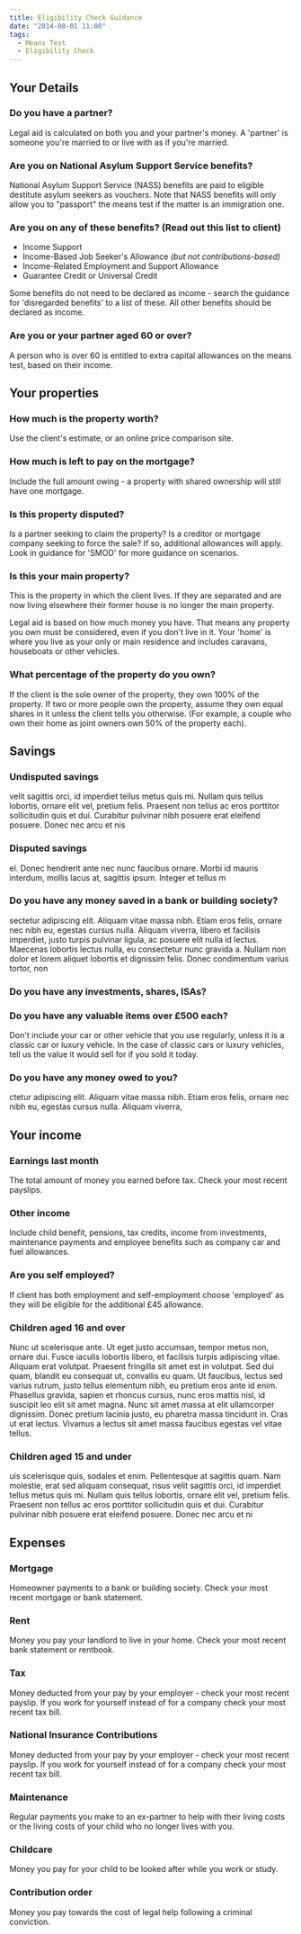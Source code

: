 ```yaml
---
title: Eligibility Check Guidance
date: "2014-08-01 11:00"
tags:
  - Means Test
  - Eligibility Check
---
```




## Your Details

<h3 id="ecg-has_partner">Do you have a partner?</h3>

Legal aid is calculated on both you and your partner's money. A 'partner' is someone you're married to or live with as if you're married.

<h3 id="ecg-on_nass_benefits">Are you on National Asylum Support Service benefits?</h3>

National Asylum Support Service (NASS) benefits are paid to eligible destitute asylum seekers as vouchers. Note that NASS benefits will only allow you to "passport" the means test if the matter is an immigration one.

<h3 id="ecg-on_passported_benefits">Are you on any of these benefits? (Read out this list to client)</h3>

* Income Support
* Income-Based Job Seeker's Allowance *(but not contributions-based)*
* Income-Related Employment and Support Allowance
* Guarantee Credit or Universal Credit

Some benefits do not need to be declared as income - search the guidance for 'disregarded benefits' to a list of these. All other benefits should be declared as income.

<h3 id="ecg-over_60">Are you or your partner aged 60 or over?</h3>

A person who is over 60 is entitled to extra capital allowances on the means test, based on their income.

## Your properties

<h3 id="ecg-property_worth">How much is the property worth?</h3>

Use the client's estimate, or an online price comparison site.

<h3 id="ecg-property_mortgage_left">How much is left to pay on the mortgage?</h3>

Include the full amount owing - a property with shared ownership will still have one mortgage. 

<h3 id="ecg-property_disputed">Is this property disputed?</h3>

Is a partner seeking to claim the property? Is a creditor or mortgage company seeking to force the sale? If so, additional allowances will apply. Look in guidance for 'SMOD' for more guidance on scenarios.

<h3 id="ecg-property_main">Is this your main property?</h3>

This is the property in which the client lives. If they are separated and are now living elsewhere their former house is no longer the main property. 

Legal aid is based on how much money you have. That means any property you own must be considered, even if you don't live in it. Your 'home' is where you live as your only or main residence and includes caravans, houseboats or other vehicles.

<h3 id="ecg-property_share">What percentage of the property do you own?</h3>

If the client is the sole owner of the property, they own 100% of the property. If two or more people own the property, assume they own equal shares in it unless the client tells you otherwise. (For example, a couple who own their home as joint owners own 50%  of the property each). 

## Savings

<h3 id="ecg-undisputed_savings">Undisputed savings</h3>

velit sagittis orci, id imperdiet tellus metus quis mi. Nullam quis tellus lobortis, ornare elit vel, pretium felis. Praesent non tellus ac eros porttitor sollicitudin quis et dui. Curabitur pulvinar nibh posuere erat eleifend posuere. Donec nec arcu et nis

<h3 id="ecg-disputed_savings">Disputed savings</h3>

el. Donec hendrerit ante nec nunc faucibus ornare. Morbi id mauris interdum, mollis lacus at, sagittis ipsum. Integer et tellus m

<h3 id="ecg-savings_bank_balance">Do you have any money saved in a bank or building society?</h3>

sectetur adipiscing elit. Aliquam vitae massa nibh. Etiam eros felis, ornare nec nibh eu, egestas cursus nulla. Aliquam viverra, libero et facilisis imperdiet, justo turpis pulvinar ligula, ac posuere elit nulla id lectus. Maecenas lobortis lectus nulla, eu consectetur nunc gravida a. Nullam non dolor et lorem aliquet lobortis et dignissim felis. Donec condimentum varius tortor, non

<h3 id="ecg-savings_investments">Do you have any investments, shares, ISAs?</h3>


<h3 id="ecg-savings_valuable_items">Do you have any valuable items over £500 each?</h3>

Don't include your car or other vehicle that you use regularly, unless it is a classic car or luxury vehicle. In the case of classic cars or luxury vehicles, tell us the value it would sell for if you sold it today. 

<h3 id="ecg-savings_money_owned">Do you have any money owed to you?</h3>

ctetur adipiscing elit. Aliquam vitae massa nibh. Etiam eros felis, ornare nec nibh eu, egestas cursus nulla. Aliquam viverra,

## Your income

<h3 id="ecg-earnings">Earnings last month</h3>

The total amount of money you earned before tax. Check your most recent payslips. 

<h3 id="ecg-other_income">Other income</h3>

Include child benefit, pensions, tax credits, income from investments, maintenance payments and employee benefits such as company car and fuel allowances.

<h3 id="ecg-self_employed">Are you self employed?</h3>

If client has both employment and self-employment choose 'employed' as they will be eligible for the additional £45 allowance.

<h3 id="ecg-dependants_over_16">Children aged 16 and over</h3>

Nunc ut scelerisque ante. Ut eget justo accumsan, tempor metus non, ornare dui. Fusce iaculis lobortis libero, et facilisis turpis adipiscing vitae. Aliquam erat volutpat. Praesent fringilla sit amet est in volutpat. Sed dui quam, blandit eu consequat ut, convallis eu quam. Ut faucibus, lectus sed varius rutrum, justo tellus elementum nibh, eu pretium eros ante id enim. Phasellus gravida, sapien et rhoncus cursus, nunc eros mattis nisl, id suscipit leo elit sit amet magna. Nunc sit amet massa at elit ullamcorper dignissim. Donec pretium lacinia justo, eu pharetra massa tincidunt in. Cras ut erat lectus. Vivamus a lectus sit amet massa faucibus egestas vel vitae tellus.

<h3 id="ecg-dependants_under_16">Children aged 15 and under</h3>

uis scelerisque quis, sodales et enim. Pellentesque at sagittis quam. Nam molestie, erat sed aliquam consequat, risus velit sagittis orci, id imperdiet tellus metus quis mi. Nullam quis tellus lobortis, ornare elit vel, pretium felis. Praesent non tellus ac eros porttitor sollicitudin quis et dui. Curabitur pulvinar nibh posuere erat eleifend posuere. Donec nec arcu et ni

## Expenses

<h3 id="ecg-expenses_mortgage">Mortgage</h3>

Homeowner payments to a bank or building society. Check your most recent mortgage or bank statement. 

<h3 id="ecg-expenses_rent">Rent</h3>

Money you pay your landlord to live in your home. Check your most recent bank statement or rentbook. 

<h3 id="ecg-expenses_tax">Tax</h3>

Money deducted from your pay by your employer - check your most recent payslip. If you work for yourself instead of for a company check your most recent tax bill. 

<h3 id="ecg-expenses_nic">National Insurance Contributions</h3>

Money deducted from your pay by your employer - check your most recent payslip. If you work for yourself instead of for a company check your most recent tax bill.

<h3 id="ecg-expenses_maintenance">Maintenance</h3>

Regular payments you make to an ex-partner to help with their living costs or the living costs of your child who no longer lives with you. 

<h3 id="ecg-expenses_childcare">Childcare</h3>

Money you pay for your child to be looked after while you work or study. 

<h3 id="ecg-expenses_contribution_order">Contribution order</h3>

Money you pay towards the cost of legal help following a criminal conviction. 

